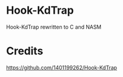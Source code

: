# Hook-KdTrap
Hook-KdTrap rewritten to C and NASM

# Credits
https://github.com/1401199262/Hook-KdTrap
